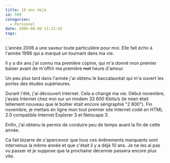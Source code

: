 ```yaml
---
title: 10 ans déjà
id: 599
categories:
  - Personnel
date: 2006-08-08 11:22:42
tags:
---
```


L'année 2006 a une saveur toute particulière pour moi. Elle fait écho à l'année 1996 qui a marqué un tournant dans ma vie.

Il y a dix ans j'ai connu ma première copine, qui m'a donné mon premier baiser avant de m'offrir ma première <del>nuit</del> heure d'amour.

Un peu plus tard dans l'année j'ai obtenu le baccalauréat qui m'a ouvert les portes des études supérieures.

Durant l'été, j'ai découvert Internet. Cela a changé ma vie. Début novembre, j'avais Internet chez moi sur un modem 33 600 Kbits/s (le mien était tellement nouveau que le boitier était encore sérigraphié "2 800"). Fin novembre, je mettais en ligne mon tout premier site Internet codé en HTML 2.0 compatible Internet Explorer 3 et Netscape 3.

Enfin, j'ai obtenu le permis de conduire peu de temps avant la fin de cette année.

Ca fait bizarre de s'apercevoir que tous ces évênements marquants sont intervenus la même année et que c'était il y a déjà 10 ans. Je ne les ai pas vu passer et je suppose que la prochaine décennie passera encore plus vite.